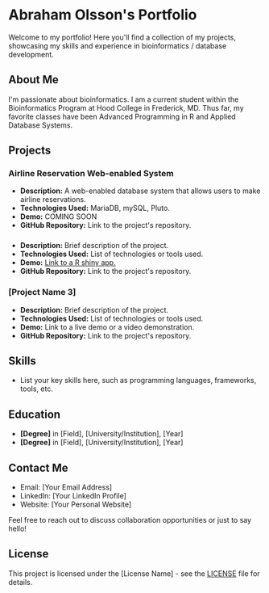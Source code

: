 # Abraham Olsson's Portfolio

Welcome to my portfolio! Here you'll find a collection of my projects, showcasing my skills and experience in bioinformatics / database development.

## About Me

I'm passionate about bioinformatics. I am a current student within the Bioinformatics Program at Hood College in Frederick, MD. Thus far, my favorite classes have been Advanced Programming in R and Applied Database Systems. 

## Projects

### Airline Reservation Web-enabled System

- **Description:** A web-enabled database system that allows users to make airline reservations.
- **Technologies Used:** MariaDB, mySQL, Pluto.
- **Demo:** COMING SOON
- **GitHub Repository:** Link to the project's repository.

### 

- **Description:** Brief description of the project.
- **Technologies Used:** List of technologies or tools used.
- **Demo:** [Link to a R shiny app.](https://abeolsson.shinyapps.io/USCISHistoricalProcessingTimes/)
- **GitHub Repository:** Link to the project's repository.

### [Project Name 3]

- **Description:** Brief description of the project.
- **Technologies Used:** List of technologies or tools used.
- **Demo:** Link to a live demo or a video demonstration.
- **GitHub Repository:** Link to the project's repository.

## Skills

- List your key skills here, such as programming languages, frameworks, tools, etc.

## Education

- **[Degree]** in [Field], [University/Institution], [Year]
- **[Degree]** in [Field], [University/Institution], [Year]

## Contact Me

- Email: [Your Email Address]
- LinkedIn: [Your LinkedIn Profile]
- Website: [Your Personal Website]

Feel free to reach out to discuss collaboration opportunities or just to say hello!

## License

This project is licensed under the [License Name] - see the [LICENSE](LICENSE) file for details.

